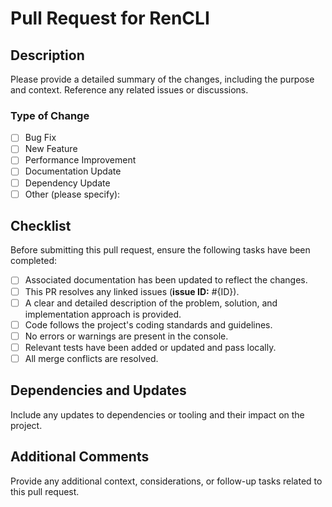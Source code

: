 # Pull Request for RenCLI

## Description

Please provide a detailed summary of the changes, including the purpose and context. Reference any related issues or discussions.

### Type of Change

- [ ] Bug Fix
- [ ] New Feature
- [ ] Performance Improvement
- [ ] Documentation Update
- [ ] Dependency Update
- [ ] Other (please specify):

## Checklist

Before submitting this pull request, ensure the following tasks have been completed:

- [ ] Associated documentation has been updated to reflect the changes.
- [ ] This PR resolves any linked issues (**issue ID:** #{ID}).
- [ ] A clear and detailed description of the problem, solution, and implementation approach is provided.
- [ ] Code follows the project's coding standards and guidelines.
- [ ] No errors or warnings are present in the console.
- [ ] Relevant tests have been added or updated and pass locally.
- [ ] All merge conflicts are resolved.

## Dependencies and Updates

Include any updates to dependencies or tooling and their impact on the project.

## Additional Comments

Provide any additional context, considerations, or follow-up tasks related to this pull request.
